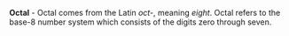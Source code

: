 **Octal** - Octal comes from the Latin *oct-*, meaning *eight*. Octal refers to the base-8 number system which consists of the digits zero through seven.
